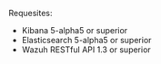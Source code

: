 Requesites:
- Kibana 5-alpha5 or superior
- Elasticsearch 5-alpha5 or superior
- Wazuh RESTful API 1.3 or superior
